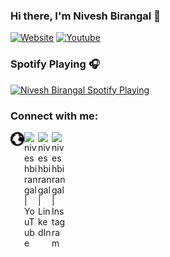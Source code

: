 ### Hi there, I'm Nivesh Birangal 👋

[![Website](https://img.shields.io/website?label=niveshb.com&style=for-the-badge&url=https%3A%2F%2Fniveshb.com)](https://niveshb.com)
[![Youtube](https://img.shields.io/youtube/views/udY540zICDY?style=social)](https://www.youtube.com/watch?v=udY540zICDY&t=12s)

### Spotify Playing 🎧
[<img src="https://spotifynowplaying.vercel.app/api/spotify-playing" alt="Nivesh Birangal Spotify Playing" width="350" />](https://open.spotify.com/user/niveshbirangal)

### Connect with me:

[<img align="left" alt="niveshb.com" width="22px" src="https://raw.githubusercontent.com/iconic/open-iconic/master/svg/globe.svg" />][website]
[<img align="left" alt="niveshbirangal | YouTube" width="22px" src="https://cdn.jsdelivr.net/npm/simple-icons@v3/icons/youtube.svg" />][youtube]
[<img align="left" alt="niveshbirangal | LinkedIn" width="22px" src="https://cdn.jsdelivr.net/npm/simple-icons@v3/icons/linkedin.svg" />][linkedin]
[<img align="left" alt="niveshbirangal | Instagram" width="22px" src="https://cdn.jsdelivr.net/npm/simple-icons@v3/icons/instagram.svg" />][instagram]



[website]: https://niveshb.com
[youtube]: https://www.youtube.com/channel/UCpwUP_HiOyG_GHluWpQK59g?view_as=subscriber
[instagram]: https://instagram.com/neobirangal
[linkedin]: https://linkedin.com/in/niveshbirangal

